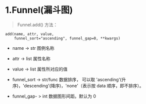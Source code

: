 # 1.Funnel\(漏斗图\)

> Funnel.add\(\) 方法：

```
add(name, attr, value,
    funnel_sort="ascending", funnel_gap=0, **kwargs)
```

* name -&gt; str  图例名称

* attr -&gt; list  属性名称

* value -&gt; list  属性所对应的值

* funnel\_sort -&gt; str/func  数据排序， 可以取 'ascending'\(升序\)，'descending'\(降序\)，'none'（表示按 data 顺序，即不排序）。

* funnel\_gap- &gt; int   数据图形间距。默认为 0



